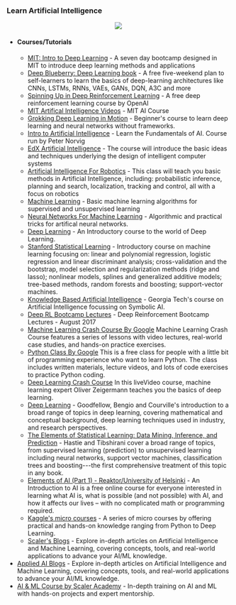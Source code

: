 ### Learn Artificial Intelligence

<div style="text-align:center">
    <img src="../assets/ai.png" />
</div>

- #### Courses/Tutorials
    - [MIT: Intro to Deep Learning](https://introtodeeplearning.com) - A seven day bootcamp designed in MIT to introduce deep learning methods and applications
    - [Deep Blueberry: Deep Learning book](https://mithi.github.io/deep-blueberry) - A free five-weekend plan to self-learners to learn the basics of deep-learning architectures like CNNs, LSTMs, RNNs, VAEs, GANs, DQN, A3C and more
    - [Spinning Up in Deep Reinforcement Learning](https://spinningup.openai.com/) - A free deep reinforcement learning course by OpenAI
    - [MIT Artifical Intelligence Videos](http://ocw.mit.edu/courses/electrical-engineering-and-computer-science/6-034-artificial-intelligence-fall-2010/lecture-videos) - MIT AI Course
    - [Grokking Deep Learning in Motion](https://www.manning.com/livevideo/grokking-deep-learning-in-motion?a_aid=algmotion&a_bid=5d7bc0ba) - Beginner's course to learn deep learning and neural networks without frameworks.
    - [Intro to Artificial Intelligence](https://www.udacity.com/course/cs271) - Learn the Fundamentals of AI. Course run by Peter Norvig
    - [EdX Artificial Intelligence](https://www.edx.org/course/artificial-intelligence-uc-berkeleyx-cs188-1x-0#.VMeIsmSsVkg) - The course will introduce the basic ideas and techniques underlying the design of intelligent computer systems
    - [Artificial Intelligence For Robotics](https://www.class-central.com/mooc/319/udacity-artificial-intelligence-for-robotics) - This class will teach you basic methods in Artificial Intelligence, including: probabilistic inference, planning and search, localization, tracking and control, all with a focus on robotics
    - [Machine Learning](https://class.coursera.org/ml-008) - Basic machine learning algorithms for supervised and unsupervised learning
    - [Neural Networks For Machine Learning](https://www.coursera.org/course/neuralnets) - Algorithmic and practical tricks for artifical neural networks.
    - [Deep Learning](https://in.udacity.com/course/deep-learning--ud730/) - An Introductory course to the world of Deep Learning. 
    - [Stanford Statistical Learning](http://online.stanford.edu/course/statistical-learning-winter-2014) - Introductory course on machine learning focusing on: linear and polynomial regression, logistic regression and linear discriminant analysis; cross-validation and the bootstrap, model selection and regularization methods (ridge and lasso); nonlinear models, splines and generalized additive models; tree-based methods, random forests and boosting; support-vector machines.
    - [Knowledge Based Artificial Intelligence](https://www.udacity.com/course/knowledge-based-ai-cognitive-systems--ud409) - Georgia Tech's course on Artificial Intelligence focussing on Symbolic AI.
    - [Deep RL Bootcamp Lectures](https://sites.google.com/view/deep-rl-bootcamp/lectures) - Deep Reinforcement Bootcamp Lectures - August 2017
    - [Machine Learning Crash Course By Google](https://developers.google.com/machine-learning/crash-course/ml-intro) Machine Learning Crash Course features a series of lessons with video lectures, real-world case studies, and hands-on practice exercises.
    - [Python Class By Google](https://developers.google.com/edu/python/) This is a free class for people with a little bit of programming experience who want to learn Python. The class includes written materials, lecture videos, and lots of code exercises to practice Python coding.
    - [Deep Learning Crash Course](https://www.manning.com/livevideo/deep-learning-crash-course) In this liveVideo course, machine learning expert Oliver Zeigermann teaches you the basics of deep learning.
    - [Deep Learning](http://www.deeplearningbook.org/) - Goodfellow, Bengio and Courville's introduction to a broad range of topics in deep learning, covering mathematical and conceptual background, deep learning techniques used in industry, and research perspectives. 
    - [The Elements of Statistical Learning: Data Mining, Inference, and Prediction](https://web.stanford.edu/~hastie/ElemStatLearn/) - Hastie and Tibshirani cover a broad range of topics, from supervised learning (prediction) to unsupervised learning including neural networks, support vector machines, classification trees and boosting---the first comprehensive treatment of this topic in any book.
    - [Elements of AI (Part 1) - Reaktor/University of Helsinki](https://www.elementsofai.com/) - An Introduction to AI is a free online course for everyone interested in learning what AI is, what is possible (and not possible) with AI, and how it affects our lives – with no complicated math or programming required.
    - [Kaggle's micro courses](https://www.kaggle.com/learn/overview) - A series of micro courses by offering practical and hands-on knowledge ranging from Python to Deep Learning.
    - [Scaler's Blogs](https://www.scaler.com/blog/category/artificial-intelligence-machine-learning/) - Explore in-depth articles on Artificial Intelligence and Machine Learning, covering concepts, tools, and real-world applications to advance your AI/ML knowledge.
 - [Applied AI Blogs](https://www.appliedaicourse.com/blog/) - Explore in-depth articles on Artificial Intelligence and Machine Learning, covering concepts, tools, and real-world applications to advance your AI/ML knowledge.
 - [AI & ML Course by Scaler Academy](https://www.scaler.com/ai-machine-learning-course/) - In-depth training on AI and ML with hands-on projects and expert mentorship.
